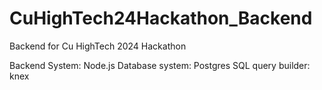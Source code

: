 # CuHighTech24Hackathon_Backend
Backend for Cu HighTech 2024 Hackathon

Backend System: Node.js
Database system: Postgres
SQL query builder: knex